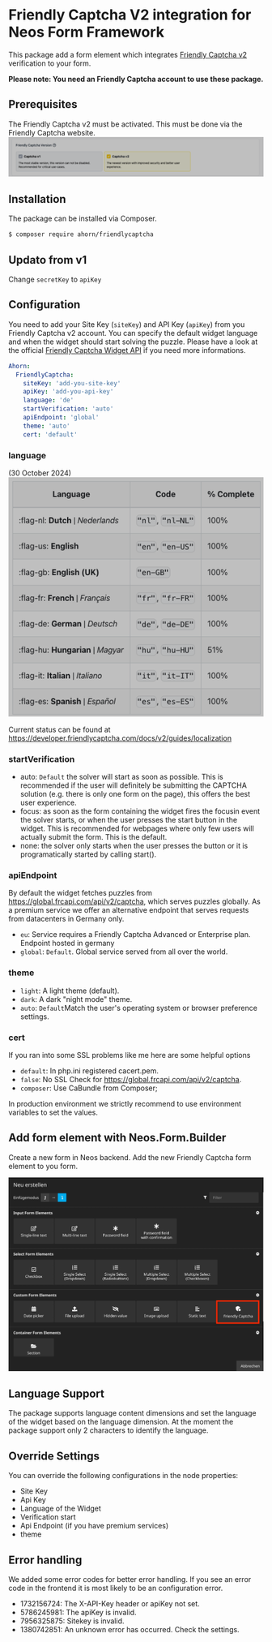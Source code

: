 # Friendly Captcha V2 integration for Neos Form Framework

This package add a form element which integrates [Friendly Captcha v2](https://friendlycaptcha.com/) verification to your form.

**Please note: You need an Friendly Captcha account to use these package.**

## Prerequisites

The Friendly Captcha v2 must be activated. This must be done via the Friendly Captcha website.
![Captch Element](Documentation/Images/activate-friendly-captcha-v2.png)

## Installation

The package can be installed via Composer.

```bash
$ composer require ahorn/friendlycaptcha
```

## Updato from v1

Change `secretKey` to `apiKey`

## Configuration

You need to add your Site Key (`siteKey`) and API Key (`apiKey`) from you Friendly Captcha v2 account. You can specify the default widget language and when the widget should start solving the puzzle. Please have a look at the official [Friendly Captcha Widget API](https://developer.friendlycaptcha.com/docs/v2/) if you need more informations.

```yaml
Ahorn:
  FriendlyCaptcha:
    siteKey: 'add-you-site-key'
    apiKey: 'add-you-api-key'
    language: 'de'
    startVerification: 'auto'
    apiEndpoint: 'global'
    theme: 'auto'
    cert: 'default'
```

### language
(30 October 2024)  
![Captch Element](Documentation/Images/language-support.png)

Current status can be found at <https://developer.friendlycaptcha.com/docs/v2/guides/localization>


### startVerification

* auto: `Default` the solver will start as soon as possible. This is recommended if the user will definitely be submitting the CAPTCHA solution (e.g. there is only one form on the page), this offers the best user experience.
* focus: as soon as the form containing the widget fires the focusin event the solver starts, or when the user presses the start button in the widget. This is recommended for webpages where only few users will actually submit the form. This is the default.
* none: the solver only starts when the user presses the button or it is programatically started by calling start().

### apiEndpoint

By default the widget fetches puzzles from https://global.frcapi.com/api/v2/captcha, which serves puzzles globally. As a premium service we offer an alternative endpoint that serves requests from datacenters in Germany only. 

* `eu`: Service requires a Friendly Captcha Advanced or Enterprise plan. Endpoint hosted in germany
* `global`: `Default`. Global service served from all over the world.

### theme

* `light`: A light theme (default).
* `dark`: A dark "night mode" theme.
* `auto`: `Default`Match the user's operating system or browser preference settings.

### cert
If you ran into some SSL problems like me here are some helpful options

* `default`:  In php.ini registered cacert.pem.
* `false`:    No SSL Check for https://global.frcapi.com/api/v2/captcha.
* `composer`: Use CaBundle from Composer;

In production environment we strictly recommend to use environment variables to set the values.

## Add form element with Neos.Form.Builder

Create a new form in Neos backend. Add the new Friendly Captcha form element to you form.

![Captch Element](Documentation/Images/add-frc-fom-element.jpg)

## Language Support

The package supports language content dimensions and set the language of the widget based on the language dimension. At the moment the package support only 2 characters to identify the language.

## Override Settings

You can override the following configurations in the node properties:

* Site Key
* Api Key
* Language of the Widget
* Verification start
* Api Endpoint (if you have premium services)
* theme

## Error handling

We added some error codes for better error handling.
If you see an error code in the frontend it is most likely to be an configuration error.

* 1732156724: The X-API-Key header or apiKey not set.
* 5786245981: The apiKey is invalid.
* 7956325875: Sitekey is invalid.
* 1380742851: An unknown error has occurred. Check the settings.
